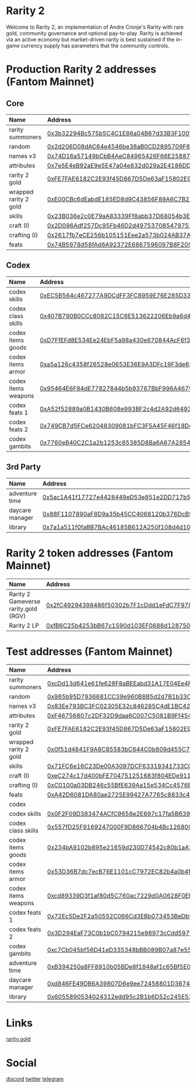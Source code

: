 # Rarity 2
Welcome to Rarity 2, an implementation of Andre Cronje's Rarity with rare gold, community governance and optional pay-to-play. Rarity is achieved via an active economy but market-driven rarity is best sustained if the in-game currency supply has parameters that the community controls.

# Production Rarity 2 addresses (Fantom Mainnet)

## Core
| Name | Address |
| :--- | :--- |
| rarity summoners | [0x3b32294Bc575b5C4C1E86a04B67d33B3F100fC4C](https://ftmscan.com/address/0x3b32294Bc575b5C4C1E86a04B67d33B3F100fC4C) |
| random | [0x2d206D08dAC64e4546be38aB0CD2895709F60Cc6](https://ftmscan.com/address/0x2d206D08dAC64e4546be38aB0CD2895709F60Cc6) |
| names v3 | [0x74D16a57149bCbB4AeC84965426F66E258879012](https://ftmscan.com/address/0x74D16a57149bCbB4AeC84965426F66E258879012) |
| attributes | [0x7e5E4eB92aE9e5E47a04e832d029a2E4186DD750](https://ftmscan.com/address/0x7e5E4eB92aE9e5E47a04e832d029a2E4186DD750) |
| rarity 2 gold | [0xFE7FAE6182C2E93f45D867D5De63aF15802E994a](https://ftmscan.com/address/0xFE7FAE6182C2E93f45D867D5De63aF15802E994a) |
| wrapped rarity 2 gold | [0xE00CBc6dEabdE185ED8d9C43856F89A6C7B280da](https://ftmscan.com/address/0xE00CBc6dEabdE185ED8d9C43856F89A6C7B280da) |
| skills | [0x23B036e2c0E79aA83339Ff8abb37D68054b3E357](https://ftmscan.com/address/0x23B036e2c0E79aA83339Ff8abb37D68054b3E357) |
| craft (I) | [0x2D096Adf257Dc95Fb46D2d49753708547975172E](https://ftmscan.com/address/0x2D096Adf257Dc95Fb46D2d49753708547975172E) |
| crafting (I) | [0x2617fb7eCE256b105151Eee2a573b024AB37A147](https://ftmscan.com/address/0x2617fb7eCE256b105151Eee2a573b024AB37A147) |
| feats | [0x74B5978d58fAd6A92372E6867596097B8F209bc6](https://ftmscan.com/address/0x74B5978d58fAd6A92372E6867596097B8F209bc6) |

## Codex
| Name | Address |
| :--- | :--- |
| codex skills | [0xEC5B564c467277A9DCdFF3FC8959E76E285D33Bf](https://ftmscan.com/address/0xEC5B564c467277A9DCdFF3FC8959E76E285D33Bf) |
| codex class skills | [0x407B790B0CCc8082C15C6E513622206Eb9a6d46c](https://ftmscan.com/address/0x407B790B0CCc8082C15C6E513622206Eb9a6d46c) |
| codex items goods | [0xD7FfEFd8E534Ee24EbF5a98a430e670844AcF6f3](https://ftmscan.com/address/0xD7FfEFd8E534Ee24EbF5a98a430e670844AcF6f3) |
| codex items armor | [0xa5a126c4358f26528e0653E36E9A3DFc19F3de65](https://ftmscan.com/address/0xa5a126c4358f26528e0653E36E9A3DFc19F3de65) |
| codex items weapons | [0x95464E6F84dE77827844b5b93767BbF996A4679d](https://ftmscan.com/address/0x95464E6F84dE77827844b5b93767BbF996A4679d) |
| codex feats 1 | [0xA52f52889a0B1430B608e993BF2c4d2A92d6493C](https://ftmscan.com/address/0xA52f52889a0B1430B608e993BF2c4d2A92d6493C) |
| codex feats 2 | [0x749CB7d5FCe62048309081bFC3F5A45F46f18DdE](https://ftmscan.com/address/0x749CB7d5FCe62048309081bFC3F5A45F46f18DdE) |
| codex gambits | [0x7760eB40C2C1a2b1253c65385D8Ba6A67A285425](https://ftmscan.com/address/0x7760eB40C2C1a2b1253c65385D8Ba6A67A285425) |

## 3rd Party
| Name | Address |
| :--- | :--- |
| adventure time | [0x5ac1A41f17727e4428449eD53e851e2DD717b547](https://ftmscan.com/address/0x5ac1A41f17727e4428449eD53e851e2DD717b547) |
| daycare manager | [0x88F1107890aF8D9a35b45CC4068120b376DcB94D](https://ftmscan.com/address/0x88F1107890aF8D9a35b45CC4068120b376DcB94D) | 
| library | [0x7a1a511f0faBB7BAc46185B612A250f108d4d103](https://ftmscan.com/address/0x7a1a511f0faBB7BAc46185B612A250f108d4d103) | 

# Rarity 2 token addresses (Fantom Mainnet)

| Name | Address |
| :-- | :-- |
| Rarity 2 Gameverse rarity.gold (RGV) | [0x2fC49294398486f50302b7F1cDdd1eFdC7F9785C](https://ftmscan.com/address/0x2fC49294398486f50302b7F1cDdd1eFdC7F9785C) |
| Rarity 2 LP | [0xfB6C25b4253bB67c1590d103EF0688d128750dA7](https://ftmscan.com/address/0x7a1a511f0faBB7BAc46185B612A250f108d4d103) |


# Test addresses (Fantom Mainnet)

| Name | Address |
| :--- | :--- |
| rarity summoners | [0xcDd13d641e61fe628F8aBEEabd31A17E04Ee4F98](https://ftmscan.com/address/0xcDd13d641e61fe628F8aBEEabd31A17E04Ee4F98) |
| random | [0x985b95D7936681CC39e960B8B5d2d7B1b33C3fD7](https://ftmscan.com/address/0x985b95D7936681CC39e960B8B5d2d7B1b33C3fD7) |
| names v3 | [0x83Ee793BC3FC02305E32c846285C4dE1BC42933f](https://ftmscan.com/address/0x83Ee793BC3FC02305E32c846285C4dE1BC42933f) |
| attributes | [0xF46756807c2DF32D9daa6C007C5081B9Ff4541f5](https://ftmscan.com/address/0xF46756807c2DF32D9daa6C007C5081B9Ff4541f5) |
| rarity 2 gold | [0xFE7FAE6182C2E93f45D867D5De63aF15802E994a](https://ftmscan.com/address/0xFE7FAE6182C2E93f45D867D5De63aF15802E994a) |
| wrapped rarity 2 gold | [0x0f51d4841F9A8C85583bC644C0b809d455C71199](https://ftmscan.com/address/0x0f51d4841F9A8C85583bC644C0b809d455C71199) |
| skills | [0x71FC6e16C23De00A3097DCF63319341733C05c85](https://ftmscan.com/address/0x71FC6e16C23De00A3097DCF63319341733C05c85) |
| craft (I) | [0xeC274c17d400bFE704751251683f804EDe91183b](https://ftmscan.com/address/0xeC274c17d400bFE704751251683f804EDe91183b) |
| crafting (I) | [0xC0100a03DB246c55BfE639Aa15e534Cc4576E815](https://ftmscan.com/address/0xC0100a03DB246c55BfE639Aa15e534Cc4576E815) |
| feats | [0xA42D6081DA80ae2725E99427A7765c8833c4203B](https://ftmscan.com/address/0xA42D6081DA80ae2725E99427A7765c8833c4203B) |
| codex |
| codex skills | [0x0F2F09D383474ACfC9658e2E697c17fa5B639DC1](https://ftmscan.com/address/0x0F2F09D383474ACfC9658e2E697c17fa5B639DC1) |
| codex class skills | [0x557fD25F9169247000F9D866704b4Bc12680CE5f](https://ftmscan.com/address/0x557fD25F9169247000F9D866704b4Bc12680CE5f) |
| codex items goods | [0x234bA9102b895e21659d230D74542c80b1aA2F6f](https://ftmscan.com/address/0x234bA9102b895e21659d230D74542c80b1aA2F6f) |
| codex items armor | [0x53D36B7dc7ecB76E1101cC7972EC82b4a0b4fb68](https://ftmscan.com/address/0x53D36B7dc7ecB76E1101cC7972EC82b4a0b4fb68) |
| codex items weapons | [0xcd89339D3f1af80d5C760ac7229d0A0628F0EFDE](https://ftmscan.com/address/0xcd89339D3f1af80d5C760ac7229d0A0628F0EFDE) |
| codex feats 1 | [0x72Ec5De2F2a50552C066Cd3EBb073453BeDb98a0](https://ftmscan.com/address/0x72Ec5De2F2a50552C066Cd3EBb073453BeDb98a0) |
| codex feats 2 | [0x3D294EaF73C0b1bC0794215e98973cCdd597fF42](https://ftmscan.com/address/0x3D294EaF73C0b1bC0794215e98973cCdd597fF42) |
| codex gambits | [0xc7Cb045bf56D41eD335348bBB089B07a87e55b0c](https://ftmscan.com/address/0xc7Cb045bf56D41eD335348bBB089B07a87e55b0c) |
| adventure time | [0xB394250a8FF8910b05BDe8f1848af1c65Bf5E0c7](https://ftmscan.com/address/0xB394250a8FF8910b05BDe8f1848af1c65Bf5E0c7) |
| daycare manager | [0xd846FE49DB6A39807D6e9ee72458801D3674C442](https://ftmscan.com/address/0xd846FE49DB6A39807D6e9ee72458801D3674C442) | 
| library | [0x6055890534024312edd95c2B1b6D52c245E536a3](https://ftmscan.com/address/0x6055890534024312edd95c2B1b6D52c245E536a3) | 


# Links

[rarity.gold](https://rarity.gold)

# Social

[discord](https://discord.gg/eS2MxydA)
[twitter](https://twitter.com/scarcitygold)
[telegram](https://t.me/scarcitygold)

